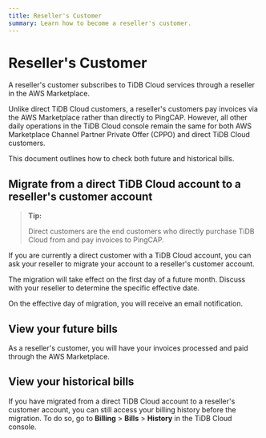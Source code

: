 ```yaml
---
title: Reseller's Customer
summary: Learn how to become a reseller's customer.
---
```


# Reseller's Customer

A reseller's customer subscribes to TiDB Cloud services through a reseller in the AWS Marketplace.

Unlike direct TiDB Cloud customers, a reseller's customers pay invoices via the AWS Marketplace rather than directly to PingCAP. However, all other daily operations in the TiDB Cloud console remain the same for both AWS Marketplace Channel Partner Private Offer (CPPO) and direct TiDB Cloud customers.

This document outlines how to check both future and historical bills.

## Migrate from a direct TiDB Cloud account to a reseller's customer account

> **Tip:**
>
> Direct customers are the end customers who directly purchase TiDB Cloud from and pay invoices to PingCAP.

If you are currently a direct customer with a TiDB Cloud account, you can ask your reseller to migrate your account to a reseller's customer account.

The migration will take effect on the first day of a future month. Discuss with your reseller to determine the specific effective date.

On the effective day of migration, you will receive an email notification.

## View your future bills

As a reseller's customer, you will have your invoices processed and paid through the AWS Marketplace.

## View your historical bills

If you have migrated from a direct TiDB Cloud account to a reseller's customer account, you can still access your billing history before the migration. To do so, go to **Billing** > **Bills** > **History** in the TiDB Cloud console.
